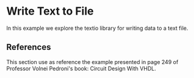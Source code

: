 # Write Text to File

In this example we explore the textio library for writing
data to a text file.

## References


This section use as reference the example presented in page 249
of Professor Volnei Pedroni's book: Circuit Design With VHDL.
